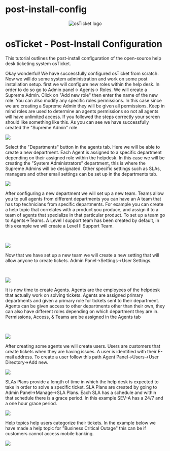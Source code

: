 # post-install-config
<p align="center">
<img src="https://i.imgur.com/Clzj7Xs.png" alt="osTicket logo"/>
</p>

<h1>osTicket - Post-Install Configuration</h1>
This tutorial outlines the post-install configuration of the open-source help desk ticketing system osTicket.<br /</b>
<p></p>
  Okay wonderful! We have successfully configured osTicket from scratch. Now we will do some system administration and work on some post installation setup. first we will configure new roles within the help desk. In order to do so go to Admin panel-> Agents-> Roles. We will create a Supreme Admin. Click on "Add new role" then enter the name of the new role. You can also modify any specific roles permissions. In this case since we are creating a Supreme Admin they will be given all permissions. Keep in mind roles are used to determine an agents permissions so not all agents will have unlimited access. If you followed the steps correctly your screen should like something like this. As you can see we have successfully created the "Supreme Admin" role.
<p></p>
<img src="https://camo.githubusercontent.com/e530f0a2532fbf23afe04bff46849d7c6e0e6de860be12bcae63d063d9480cb0/68747470733a2f2f692e696d6775722e636f6d2f584874657164742e706e67"Disk Sanitization Steps"/>
</p> 

  Select the "Departments" button in the agents tab. Here we will be able to create a new department. Each Agent is assigned to a specific department depending on their assigned role within the helpdesk. In this case we will be creating the "System Administrators" department, this is where the Supreme Admins will be designated. Other specific settings such as SLAs, managers and other email settings can be set up in the departments tab.

<p>
<img src="https://camo.githubusercontent.com/77a8966d70cb15508aaa0ceb967b40cce186c5747409d759e1b6ae3ea94ce4eb/68747470733a2f2f692e696d6775722e636f6d2f64474b3052564d2e706e67"Disk Sanitization Steps"/>
</p>
<p>

  After configuring a new department we will set up a new team. Teams allow you to pull agents from different departments you can have an A team that has top technicians from specific departments. For example you can create a help topic that correlates with a product you produce, and assign it to a team of agents that specialize in that particular product. To set up a team go to Agents->Teams. A Level I support team has been created by default, in this example we will create a Level II Support Team.
</p>
<br />

<p>
<img src="https://camo.githubusercontent.com/8fe3074389a93b72184d3923929ff5540828f269b496e158bf5be254ac709a15/68747470733a2f2f692e696d6775722e636f6d2f63597a574244322e706e67"Disk Sanitization Steps"/>
</p>
<p>

 Now that we have set up a new team we will create a new setting that will allow anyone to create tickets. Admin Panel->Settings->User Settings.


</p>
<br />

<p>
<img src="https://camo.githubusercontent.com/7a41436e49e558fb900b40be17f9606c08ba9661990a836d68561c8246b750c4/68747470733a2f2f692e696d6775722e636f6d2f483171324664682e706e67"Disk Sanitization Steps"/>
</p>
<p>

 It is now time to create Agents. Agents are the employees of the helpdesk that actually work on solving tickets. Agents are assigned primary departments and given a primary role for tickets sent to their department. Agents can be given access to other departments other than their own, they can also have different roles depending on which department they are in. Permissions, Access, & Teams are be assigned in the Agents tab
</p>
<br />
<p>
<img src="https://camo.githubusercontent.com/af8216a938bb4fc56a25fce0ece0fd4d81f38f9cdc23ee37797f48b67dc11760/68747470733a2f2f692e696d6775722e636f6d2f3857544f5372652e706e67"Disk Sanitization Steps"/>
</p>

After creating some agents we will create users. Users are customers that create tickets when they are having issues. A user is identified with their E-mail address. To create a user follow this path Agent Panel->Users->User Directory->Add new.

<p>
<img src="https://camo.githubusercontent.com/6d7b869a84f8cd0672414adc6d96c1a582e1f9b8f8d8835c7e24be8ca2853bc3/68747470733a2f2f692e696d6775722e636f6d2f784f70724139662e706e67"Disk Sanitization Steps"/>
</p>

SLAs Plans provide a length of time in which the help desk is expected to take in order to solve a specific ticket. SLA Plans are created by going to Admin Panel->Manage->SLA Plans. Each SLA has a schedule and within that schedule there is a grace period. In this example SEV-A has a 24/7 and a one hour grace period.

<p>
<img src="https://camo.githubusercontent.com/ea256fcb476f78059f1c54c0d25c67af69b78e09b8b058ea6aa5cbd6133236d3/68747470733a2f2f692e696d6775722e636f6d2f4c706a43614c642e706e67"Disk Sanitization Steps"/>
</p>

Help topics help users categorize their tickets. In the example below we have made a help topic for "Business Critical Outage" this can be if customers cannot access mobile banking.

<p>
<img src="https://camo.githubusercontent.com/e0a6ba4012a5cb9470b1c6513963bb90068cdb0b10f0917042ed310d791b9fb1/68747470733a2f2f692e696d6775722e636f6d2f6b4237727473322e706e67"Disk Sanitization Steps"/>
</p>

